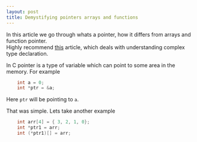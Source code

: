 ```yaml
---
layout: post
title: Demystifying pointers arrays and functions
---
```


In this article we go through whats a pointer, how it differs from arrays and function pointer.  
Highly recommend [this](http://www.unixwiz.net/techtips/reading-cdecl.html "Reading C type declarations") article,
which deals with understanding  complex type declaration.

In C pointer is a type of variable which can point to some area in the memory. For example
```c
    int a = 0;
    int *ptr = &a;
```

Here `ptr` will be pointing to `a`.

That was simple. Lets take another example
```c
    int arr[4] = { 3, 2, 1, 0};
    int *ptr1 = arr;
    int (*ptr1)[] = arr;

```

<!---
# can't create int foo [] =  arr;
# int* != int []
-->
